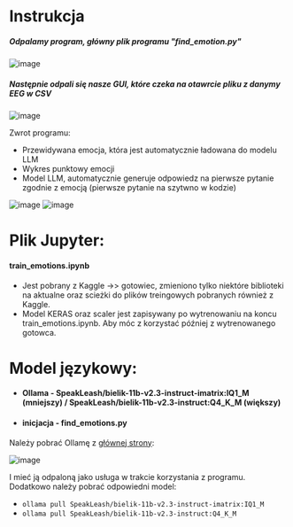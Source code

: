 # Instrukcja
##### Odpalamy program, główny plik programu "find_emotion.py"

![image](https://github.com/user-attachments/assets/888e822e-1d4e-4043-b602-93eae433cbc5)

##### Następnie odpali się nasze GUI, które czeka na otawrcie pliku z danymy EEG w CSV

![image](https://github.com/user-attachments/assets/8f7ac213-9bc4-4ce3-a6b8-aa45767d16b1)

Zwrot programu: 
- Przewidywana emocja, która jest automatycznie ładowana do modelu LLM
- Wykres punktowy emocji
- Model LLM, automatycznie generuje odpowiedz na pierwsze pytanie zgodnie z emocją (pierwsze pytanie na szytwno w kodzie)

![image](https://github.com/user-attachments/assets/91fd5b3d-a37d-4d81-8d54-b0b817dcd737)
![image](https://github.com/user-attachments/assets/b5956c3d-138e-4c12-9811-04bd811093a0)



# Plik Jupyter:
#### train_emotions.ipynb
- Jest pobrany z Kaggle ->> gotowiec, zmieniono tylko niektóre biblioteki na aktualne oraz scieżki do plików treingowych pobranych również z Kaggle.
- Model KERAS oraz scaler jest zapisywany po wytrenowaniu na koncu train_emotions.ipynb. Aby móc z korzystać później z wytrenowanego gotowca.

# Model językowy:
- #### Ollama - SpeakLeash/bielik-11b-v2.3-instruct-imatrix:IQ1_M (mniejszy) / SpeakLeash/bielik-11b-v2.3-instruct:Q4_K_M (większy)
- #### inicjacja - find_emotions.py
Należy pobrać Ollamę z [głównej strony](https://ollama.com/):

![image](https://github.com/user-attachments/assets/740bb195-53bc-4fd2-a63a-7f7f39148c2a)

I mieć ją odpaloną jako usługa w trakcie korzystania z programu.
Dodatkowo należy pobrać odpowiedni model:
- ``` ollama pull SpeakLeash/bielik-11b-v2.3-instruct-imatrix:IQ1_M ```
- ``` ollama pull SpeakLeash/bielik-11b-v2.3-instruct:Q4_K_M ```
